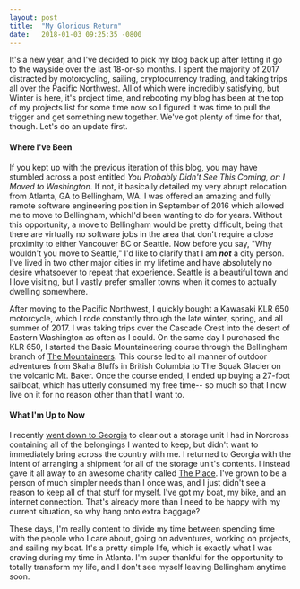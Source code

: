 ```yaml
---
layout: post
title:  "My Glorious Return"
date:   2018-01-03 09:25:35 -0800
---
```


It's a new year, and I've decided to pick my blog back up after letting it go to the wayside over the last 18-or-so months. I spent the majority of 2017 distracted by motorcycling, sailing, cryptocurrency trading, and taking trips all over the Pacific Northwest. All of which were incredibly satisfying, but Winter is here, it's project time, and rebooting my blog has been at the top of my projects list for some time now so I figured it was time to pull the trigger and get something new together. We've got plenty of time for that, though. Let's do an update first.

#### Where I've Been

If you kept up with the previous iteration of this blog, you may have stumbled across a post entitled _You Probably Didn't See This Coming, or: I Moved to Washington_. If not, it basically detailed my very abrupt relocation from Atlanta, GA to Bellingham, WA. I was offered an amazing and fully remote software engineering position in September of 2016 which allowed me to move to Bellingham, whichI'd been wanting to do for years. Without this opportunity, a move to Bellingham would be pretty difficult, being that there are virtually no software jobs in the area that don't require a close proximity to either Vancouver BC or Seattle. Now before you say, "Why wouldn't you move to Seattle," I'd like to clarify that I am __*not*__ a city person. I've lived in two other major cities in my lifetime and have absolutely no desire whatsoever to repeat that experience. Seattle is a beautiful town and I love visiting, but I vastly prefer smaller towns when it comes to actually dwelling somewhere.

After moving to the Pacific Northwest, I quickly bought a Kawasaki KLR 650 motorcycle, which I rode constantly through the late winter, spring, and all summer of 2017. I was taking trips over the Cascade Crest into the desert of Eastern Washington as often as I could. On the same day I purchased the KLR 650, I started the Basic Mountaineering course through the Bellingham branch of [The Mountaineers](https://www.mountaineers.org/). This course led to all manner of outdoor adventures from Skaha Bluffs in British Columbia to The Squak Glacier on the volcanic Mt. Baker. Once the course ended, I ended up buying a 27-foot sailboat, which has utterly consumed my free time-- so much so that I now live on it for no reason other than that I want to.

#### What I'm Up to Now

I recently [went down to Georgia](https://www.youtube.com/watch?v=-gnDyhN5ilM) to clear out a storage unit I had in Norcross containing all of the belongings I wanted to keep, but didn't want to immediately bring across the country with me. I returned to Georgia with the intent of arranging a shipment for all of the storage unit's contents. I instead gave it all away to an awesome charity called [The Place](http://theplaceofforsyth.org/). I've grown to be a person of much simpler needs than I once was, and I just didn't see a reason to keep all of that stuff for myself. I've got my boat, my bike, and an internet connection. That's already more than I need to be happy with my current situation, so why hang onto extra baggage?

These days, I'm really content to divide my time between spending time with the people who I care about, going on adventures, working on projects, and sailing my boat. It's a pretty simple life, which is exactly what I was craving during my time in Atlanta. I'm super thankful for the opportunity to totally transform my life, and I don't see myself leaving Bellingham anytime soon.
